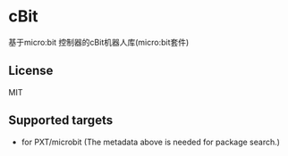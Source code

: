 # cBit

基于micro:bit 控制器的cBit机器人库(micro:bit套件)

## License

MIT

## Supported targets

* for PXT/microbit
(The metadata above is needed for package search.)
